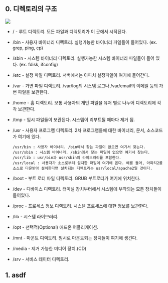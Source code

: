 ## 0. 디렉토리의 구조
![](https://i.imgur.com/pbIvZSg.png)

- / - 루트 디렉토리. 모든 파일과 디렉토리가 이 곳에서 시작된다.

- /bin - 사용자 바이너리 디렉토리. 실행가능한 바이너리 파일들이 들어있다. (ex. grep, ping, cp)
- /sbin - 시스템 바이너리 디렉토리. 실행가능한 시스템 바이너리 파일들이 들어 있다. (ex. fdisk, ifconfig)
- /etc - 설정 파일 디렉토리. 서버에서는 아파치 설정파일이 여기에 들어간다.
- /var - 가변 파일 디렉토리. /var/log의 시스템 로그나 /var/email의 이메일 등의 가변 파일을 보관한다.
- /home - 홈 디렉토리. 보통 사용자의 개인 파일을 유저 별로 나누어 디렉토리에 각각 보관한다.
- /tmp - 임시 파일들이 보관된다. 시스템이 리부트될 때마다 제거 됨.
- /usr - 사용자 프로그램 디렉토리. 2차 프로그램들에 대한 바이너리, 문서, 소스코드가 여기에 있다.
  ```
  /usr/bin : 사용자 바이너리. /bin에서 찾는 파일이 없으면 여기서 찾는다.
  /usr/sbin : 시스템 바이너리. /sbin에서 찾는 파일이 없으면 여기서 찾는다.
  /usr/lib : usr/bin과 usr/sbin의 라이브러리를 포함한다.
  /usr/local : 사용자가 소스로부터 설치한 파일이 여기에 온다. 예를 들어, 아파치2를 소스로 다운받아 설치한다면 설치되는 디렉토리는 usr/local/apache2일 것이다.
  ```
- /boot - 부트 로더 파일 디렉토리. GRUB 부트로더가 여기에 위치한다.
- /dev - 디바이스 디렉토리. 터미널 장치부터해서 시스템에 부착되는 모든 장치들이 들어있다.
- /proc - 프로세스 정보 디렉토리. 시스템 프로세스에 대한 정보를 보관한다.
- /lib - 시스템 라이브러리.
- /opt - 선택적(Optional) 애드온 어플리케이션.
- /mnt - 마운트 디렉토리. 임시로 마운트되는 장치들이 여기에 생긴다.
- /media - 제거 가능한 미디어 장치.(CD)
- /srv - 서비스 데이터 디렉토리.

## 1. asdf
